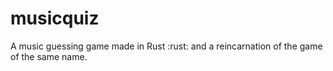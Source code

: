 # musicquiz

A music guessing game made in Rust :rust: and a reincarnation of the game of the same name.

